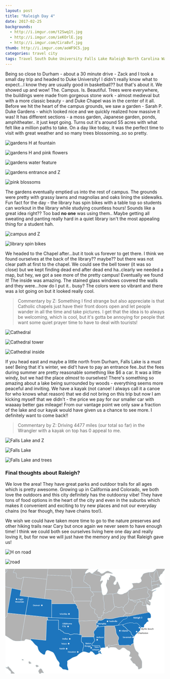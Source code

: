 ```yaml
---
layout: post
title: "Raleigh Day 4"
date: 2017-02-25
backgrounds:
  - http://i.imgur.com/t2Swq1t.jpg
  - http://i.imgur.com/ieKOrlE.jpg
  - http://i.imgur.com/Cira8vf.jpg
thumb: http://i.imgur.com/aoWF9C5.jpg
categories: travel city
tags: Travel South Duke University Falls Lake Raleigh North Carolina Wanderlust City
---
```


Being so close to Durham - about a 30 minute drive - Zack and I took a small day trip and headed to Duke University! I didn't really know what to expect...I know they are usually good in basketball?? but that's about it. We showed up and wow! The. Campus. Is. Beautiful. Trees were everywhere, the buildings were made from gorgeous stone work - almost medieval but with a more classic beauty - and Duke Chapel was in the center of it all. Before we hit the heart of the campus grounds, we saw a garden - Sarah P. Duke Gardens -  which looked nice and we quickly realized how massive it was! It has different sections - a moss garden, Japanese garden, ponds, amphitheater.. it just kept going. Turns out it's around 55 acres with what felt like a million paths to take. On a day like today, it was the perfect time to visit with great weather and so many trees blossoming..so so pretty.

![gardens H at fountain](http://i.imgur.com/xkJ01mgh.jpg)

![gardens H and pink flowers](http://i.imgur.com/umQpZ9Uh.jpg)

![gardens water feature](http://i.imgur.com/t2Swq1th.jpg)

![gardens entrance and Z](http://i.imgur.com/XC4ZWOmh.jpg)

![pink blossoms](http://i.imgur.com/aoWF9C5h.jpg)

The gardens eventually emptied us into the rest of campus. The grounds were  pretty with grassy lawns and magnolias and oaks lining the sidewalks. Fun fact for the day - the library has spin bikes with a table top so students can workout in the library while studying countless hours! Sounds like a great idea right?? Too bad **no one** was using them.. Maybe getting all sweating and panting really hard in a quiet library isn't the most appealing thing for a student hah.

![campus and Z](http://i.imgur.com/k0KcCPuh.jpg)

![library spin bikes](http://i.imgur.com/u8J8nufh.jpg)

We headed to the Chapel after...but it took us forever to get there. I think we found ourselves at the back of the library?? maybe?? but there was not clear path at first to the chapel. We could see the bell tower (it was so close) but we kept finding dead end after dead end ha..clearly we needed a map, but hey, we got a see more of the pretty campus! Eventually we found it! The inside was amazing. The stained glass windows covered the walls and they were...how do I put it.. busy? The colors were so vibrant and there was a lot going on but it looked really cool.

> Commentary by Z: Something I find strange but also appreciate is that Catholic chapels just have their front doors open and let people wander in all the time and take pictures. I get that the idea is to always be welcoming, which is cool, but it's gotta be annoying for people that want some quiet prayer time to have to deal with tourists!

![Cathedral](http://i.imgur.com/QV5fH3kh.jpg)

![Cathedral tower](http://i.imgur.com/fLCpNGih.jpg)

![Cathedral inside](http://i.imgur.com/XTANJBth.jpg)

If you head east and maybe a little north from Durham, Falls Lake is a must see! Being that it's winter, we did't have to pay an entrance fee..but the fees during summer are pretty reasonable something like $6 a car. It was a little windy, but we had the place _almost_ to ourselves! There's something so amazing about a lake being surrounded by woods - everything seems more peaceful and inviting. We have a kayak (not canoe! I always call it a canoe for who knows what reason) that we did not bring on this trip but now I am kicking myself that we didn't - the price we pay for our smaller car with waaaay better gas mileage! From our vantage point we only saw a fraction of the lake and our kayak would have given us a chance to see more. I definitely want to come back!!

> Commentary by Z: Driving 4477 miles (our total so far) in the Wrangler with a kayak on top has 0 appeal to me.

![Falls Lake and Z](http://i.imgur.com/9pviftfh.jpg)

![Falls Lake](http://i.imgur.com/rgQJAWlh.jpg)

![Falls Lake and trees](http://i.imgur.com/FrS4sUwh.jpg)

### Final thoughts about Raleigh?

We love the area! They have great parks and outdoor trails for all ages which is pretty awesome. Growing up in California and Colorado, we both love the outdoors and this city definitely has the outdoorsy vibe! They have tons of food options in the heart of the city and even in the suburbs which makes it convenient and exciting to try new places and not our everyday chains (no fear though, they have chains too!).

We wish we could have taken more time to go to the nature preserves and other hiking trails near Cary but once again we never seem to have enough time! I think we could both see ourselves living here one day and really loving it, but for now we will just have the memory and joy that Raleigh gave us!

![H on road](http://i.imgur.com/4N013sxh.jpg)

![road](http://i.imgur.com/HdLMuMvh.jpg)

![raleigh map](/assets/images/maps/raleigh.jpg)
